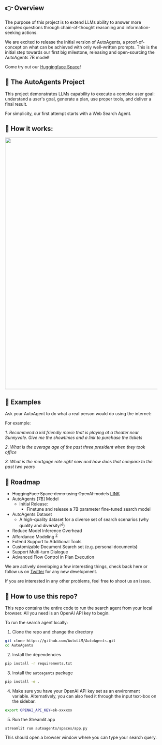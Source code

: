 ## 👉	Overview

The purpose of this project is to extend LLMs ability to answer more complex questions through chain-of-thought reasoning and information-seeking actions.

We are excited to release the initial version of AutoAgents, a proof-of-concept on what can be achieved with only well-written prompts. This is the initial step towards our first big milestone, releasing and open-sourcing the AutoAgents 7B model!
 
Come try out our [Huggingface Space](https://huggingface.co/spaces/AutoLLM/AutoAgents)!



## 🤖 The AutoAgents Project

This project demonstrates LLMs capability to execute a complex user goal: understand a user's goal, generate a plan, use proper tools, and deliver a final result.

For simplicity, our first attempt starts with a Web Search Agent.



## 💫 How it works:

<p align="left"><img src="../docs/images/agent.png" width=830/></p>



## 📔 Examples

Ask your AutoAgent to do what a real person would do using the internet:

For example:

*1. Recommend a kid friendly movie that is playing at a theater near Sunnyvale. Give me the showtimes and a link to purchase the tickets*

*2. What is the average age of the past three president when they took office*

*3. What is the mortgage rate right now and how does that compare to the past two years*



## 💁 Roadmap

* ~~HuggingFace Space demo using OpenAI models~~ [LINK](https://huggingface.co/spaces/AutoLLM/AutoAgents)
* AutoAgents [7B] Model
  * Initial Release:
    * Finetune and release a 7B parameter fine-tuned search model
* AutoAgents Dataset
  * A high-quality dataset for a diverse set of search scenarios (why quality and diversity?<sup>[1](https://arxiv.org/abs/2305.11206)</sup>)
* Reduce Model Inference Overhead
* Affordance Modeling <sup>[2](https://en.wikipedia.org/wiki/Affordance)</sup>
* Extend Support to Additional Tools
* Customizable Document Search set (e.g. personal documents)
* Support Multi-turn Dialogue
* Advanced Flow Control in Plan Execution

We are actively developing a few interesting things, check back here or follow us on [Twitter](https://twitter.com/AutoLLM) for any new development.
 
If you are interested in any other problems, feel free to shoot us an issue.



## 🧭 How to use this repo?

This repo contains the entire code to run the search agent from your local browser. All you need is an OpenAI API key to begin.

To run the search agent locally:

1. Clone the repo and change the directory

  ```bash
  git clone https://github.com/AutoLLM/AutoAgents.git
  cd AutoAgents
  ```

2. Install the dependencies

  ```bash
  pip install -r requirements.txt
  ```

3. Install the `autoagents` package

  ```bash
  pip install -e .
  ```

4. Make sure you have your OpenAI API key set as an environment variable. Alternatively, you can also feed it through the input text-box on the sidebar.

  ```bash
  export OPENAI_API_KEY=sk-xxxxxx
  ```

5. Run the Streamlit app

  ```bash
  streamlit run autoagents/spaces/app.py
  ```

This should open a browser window where you can type your search query.
